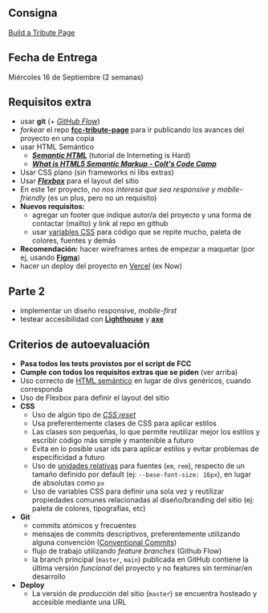## Consigna

[Build a Tribute Page](https://www.freecodecamp.org/learn/responsive-web-design/responsive-web-design-projects/build-a-tribute-page)

## Fecha de Entrega

Miércoles 16 de Septiembre (2 semanas)

## Requisitos extra

- usar **git** (+ *[GitHub Flow](https://guides.github.com/introduction/flow/)*)
- *forkear* el repo **[fcc-tribute-page](https://github.com/undefinedschool/fcc-tribute-page)** para ir publicando los avances del proyecto en una copia
- usar HTML Semántico
    - ***[Semantic HTML](https://www.internetingishard.com/html-and-css/semantic-html/)*** (tutorial de Interneting is Hard)
    - ***[What is HTML5 Semantic Markup - Colt's Code Camp](https://www.youtube.com/watch?v=naha1DIHK4E)***
- Usar CSS plano (sin frameworks ni libs extras)
- Usar [***Flexbox***](https://www.internetingishard.com/html-and-css/flexbox/) para el layout del sitio
- En este 1er proyecto, *no nos interesa que sea responsive y mobile-friendly* (es un plus, pero no un requisito)
- **Nuevos requisitos:**
    - agregar un footer que indique autor/a del proyecto y una forma de contactar (mailto) y link al repo en github
    - usar [variables CSS](https://dev.to/samanthaming/css-variables-8di) para código que se repite mucho, paleta de colores, fuentes y demás
- **Recomendación:** hacer wireframes antes de empezar a maquetar (por ej, usando **[Figma](https://www.notion.so/fullstackmentorship/Figma-c13410dee48244168017f56c316540bf)**)
- hacer un deploy del proyecto en [Vercel](https://vercel.com/) (ex Now)

## Parte 2

- implementar un diseño responsive, *mobile-first*
- testear accesibilidad con [**Lighthouse**](https://developers.google.com/web/tools/chrome-devtools/accessibility/reference) y [**axe**](https://www.deque.com/axe/)

## Criterios de autoevaluación

- **Pasa todos los tests provistos por el script de FCC**
- **Cumple con todos los requisitos extras que se piden** (ver arriba)
- Uso correcto de [HTML semántico](https://www.internetingishard.com/html-and-css/semantic-html/) en lugar de divs genéricos, cuando corresponda
- Uso de Flexbox para definir el layout del sitio
- **CSS**
    - Uso de algún tipo de *[CSS reset](https://necolas.github.io/normalize.css/)*
    - Usa preferentemente clases de CSS para aplicar estilos
    - Las clases son pequeñas, lo que permite reutilizar mejor los estilos y escribir código más simple y mantenible a futuro
    - Evita en lo posible usar ids para aplicar estilos y evitar problemas de especificidad a futuro
    - Uso de [unidades relativas](https://www.youtube.com/watch?v=fi81bovqxXI) para fuentes (`em`, `rem`), respecto de un tamaño definido por default (ej: `--base-font-size: 16px`), en lugar de absolutas como `px`
    - Uso de variables CSS para definir una sola vez y reutilizar propiedades comunes relacionadas al diseño/branding del sitio (ej: paleta de colores, tipografías, etc)
- **Git**
    - commits atómicos y frecuentes
    - mensajes de commits descriptivos, preferentemente utilizando alguna convención ([Conventional Commits](https://dev.to/alvarotorresc/conventional-commits-1an9))
    - flujo de trabajo utilizando *feature branches* (Github Flow)
    - la branch principal (`master`, `main`) publicada en GitHub contiene la última versión *funcional* del proyecto y no features sin terminar/en desarrollo
- **Deploy**
    - La versión de *producción* del sitio (`master`) se encuentra hosteado y accesible mediante una URL
